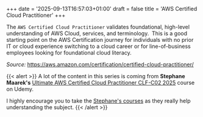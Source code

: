+++
date = '2025-09-13T16:57:03+01:00'
draft = false
title = 'AWS Certified Cloud Practitioner'
+++

The `AWS Certified Cloud Practitioner` validates foundational, high-level understanding of AWS Cloud, services, and terminology.  This is a good starting point on the AWS Certification journey for individuals with no prior IT or cloud experience switching to a cloud career or for line-of-business employees looking for foundational cloud literacy.

_Source:_ https://aws.amazon.com/certification/certified-cloud-practitioner/

{{< alert >}}
A lot of the content in this series is coming from **Stephane Maarek's** [Ultimate AWS Certified Cloud Practitioner CLF-C02 2025](https://www.udemy.com/course/aws-certified-cloud-practitioner-new/) course on Udemy.

I highly encourage you to take the [Stephane's courses](https://www.udemy.com/user/stephane-maarek/) as they really help understanding the subject.
{{< /alert >}}